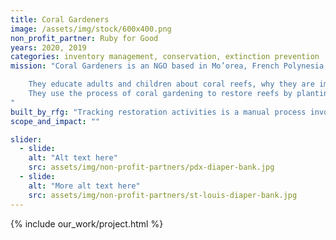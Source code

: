 ```yaml
---
title: Coral Gardeners
image: /assets/img/stock/600x400.png
non_profit_partner: Ruby for Good
years: 2020, 2019
categories: inventory management, conservation, extinction prevention
mission: "Coral Gardeners is an NGO based in Mo’orea, French Polynesia, with a mission to save coral reefs through coral gardening. Their work involves two primary activities related to that mission:

    They educate adults and children about coral reefs, why they are important and the threats that the reefs face.
    They use the process of coral gardening to restore reefs by planting healthy coral fragments back onto the reef, primarily on the reef near Mo'orea, which has been heavily impacted.
"
built_by_rfg: "Tracking restoration activities is a manual process involving the use of an underwater writing board, which then has to be transferred to a log booking system. This process is lengthy and labor intensive, and requires staff to perform calculations to determine the current status of their coral tables. It is also relatively opaque, making historical information and trends very difficult to access and assess."
scope_and_impact: ""

slider:
  - slide: 
    alt: "Alt text here"
    src: assets/img/non-profit-partners/pdx-diaper-bank.jpg
  - slide: 
    alt: "More alt text here"
    src: assets/img/non-profit-partners/st-louis-diaper-bank.jpg
---
```


{% include our_work/project.html %}
